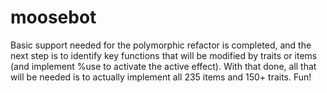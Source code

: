 # moosebot

Basic support needed for the polymorphic refactor is completed, and the next step is to identify key functions that will be modified by traits or items (and implement %use to activate the active effect). With that done, all that will be needed is to actually implement all 235 items and 150+ traits. Fun! 
